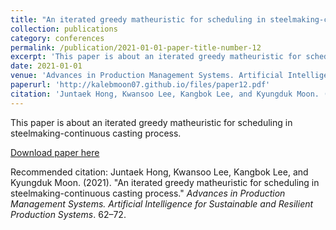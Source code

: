 ```yaml
---
title: "An iterated greedy matheuristic for scheduling in steelmaking-continuous casting process"
collection: publications
category: conferences
permalink: /publication/2021-01-01-paper-title-number-12
excerpt: 'This paper is about an iterated greedy matheuristic for scheduling in steelmaking-continuous casting process.'
date: 2021-01-01
venue: 'Advances in Production Management Systems. Artificial Intelligence for Sustainable and Resilient Production Systems'
paperurl: 'http://kalebmoon07.github.io/files/paper12.pdf'
citation: 'Juntaek Hong, Kwansoo Lee, Kangbok Lee, and Kyungduk Moon. (2021). &quot;An iterated greedy matheuristic for scheduling in steelmaking-continuous casting process.&quot; <i>Advances in Production Management Systems. Artificial Intelligence for Sustainable and Resilient Production Systems</i>. 62–72.'
---
```

This paper is about an iterated greedy matheuristic for scheduling in steelmaking-continuous casting process.

[Download paper here](http://kalebmoon07.github.io/files/paper12.pdf)

Recommended citation: Juntaek Hong, Kwansoo Lee, Kangbok Lee, and Kyungduk Moon. (2021). "An iterated greedy matheuristic for scheduling in steelmaking-continuous casting process." <i>Advances in Production Management Systems. Artificial Intelligence for Sustainable and Resilient Production Systems</i>. 62–72.
